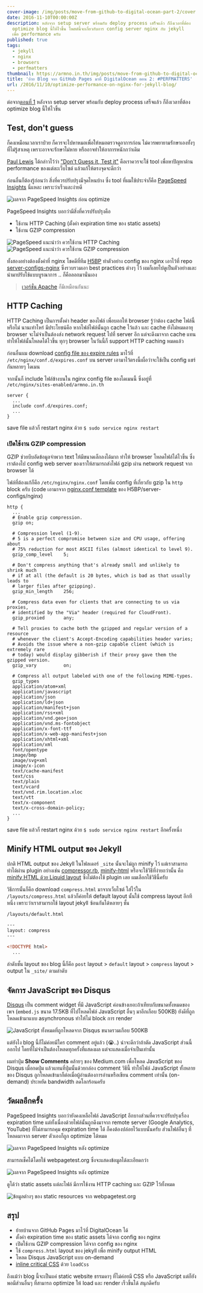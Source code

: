 ```yaml
---
cover-image: /img/posts/move-from-github-to-digital-ocean-part-2/cover.png
date: 2016-11-10T00:00:00Z
description: หลังจาก setup server พร้อมกับ deploy process เสร็จแล้ว ก็ถึงเวลาที่ต้อง
  optimize blog นี้ให้ไวขึ้น โพสต์นี้จะเกี่ยวกับการ config server nginx กับ jekyll
  เพื่อ performance ครับ
published: true
tags:
  - jekyll
  - nginx
  - browsers
  - perfmatters
thumbnail: https://armno.in.th/img/posts/move-from-github-to-digital-ocean-part-2/thumbnail.png
title: 'ย้าย Blog จาก GitHub Pages มาที่ DigitalOcean ตอน 2: #PERFMATTERS'
url: /2016/11/10/optimize-performance-on-nginx-for-jekyll-blog/
---
```


ต่อจาก[ตอนที่ 1](https://armno.in.th/2016/11/08/moving-from-github-pages-to-digital-ocean/) หลังจาก setup server พร้อมกับ deploy process เสร็จแล้ว ก็ถึงเวลาที่ต้อง optimize blog นี้ให้ไวขึ้น

## Test, don't guess

ก็คงเหมือนเวลาเราป่วย ก็ควรจะไปหาหมอเพื่อให้หมอตรวจดูอาการก่อน ไม่ควรพยายามรักษาเองทั้งๆ ที่ไม่รู้สาเหตุ เพราะอาจจะรักษาไม่หาย หรืออาจทำให้อาการหนักกว่าเดิม

[Paul Lewis](https://aerotwist.com) ได้กล่าวไว้ว่า ["Don't Guess it, Test it"](https://aerotwist.com/blog/dont-guess-it-test-it/) คือเราควรจะใช้ tool เพื่อหาปัญหาด้าน performance ของแต่ละเว็บไซต์ แล้วแก้ให้ตรงจุดจะดีกว่า

ก่อนอื่นก็ต้องรู้ก่อนว่า สิ่งที่ควรปรับปรุงมีจุดไหนบ้าง ซึ่ง tool ที่ผมใช้ประจำก็คือ [PageSpeed Insights](https://developers.google.com/speed/pagespeed/insights/) นี่แหละ เพราะว่าเร็วและง่ายดี

<div class="text-center">
  <img src="/img/posts/move-from-github-to-digital-ocean-part-2/pagespeed-summary.png"
  srcset="/img/posts/move-from-github-to-digital-ocean-part-2/pagespeed-summary-2x.png 2x" alt="ผลจาก PageSpeed Insights ก่อน optimize">
</div>

PageSpeed Insights บอกว่ามีสิ่งที่ควรปรับปรุงคือ

- ใช้งาน HTTP Caching (ตั้งค่า expiration time ของ static assets)
- ใช้งาน GZIP compression

<div class="text-center">
  <img src="/img/posts/move-from-github-to-digital-ocean-part-2/pagespeed-browser-caching.png"
  srcset="/img/posts/move-from-github-to-digital-ocean-part-2/pagespeed-browser-caching-2x.png 2x" alt="PageSpeed แนะนำว่า ควรใช้งาน HTTP Caching">
</div>

<div class="text-center">
  <img src="/img/posts/move-from-github-to-digital-ocean-part-2/pagespeed-gzip.png"
  srcset="/img/posts/move-from-github-to-digital-ocean-part-2/pagespeed-gzip-2x.png 2x" alt="PageSpeed แนะนำว่า ควรใช้งาน GZIP compression">
</div>

ทั้งสองอย่างต้องตั้งค่าที่ nginx โชคดีที่ทีม [H5BP](https://github.com/h5bp/) ทำตัวอย่าง config ของ nginx เอาไว้ที่ repo [server-configs-nginx](https://github.com/h5bp/server-configs-nginx) ซึ่งรวบรวมเอา best practices ต่างๆ ไว้ ผมก็เลยไปดูเป็นตัวอย่างและนำมาปรับใช้แบบบูรณาการ .. ก็คือลอกมานั่นเอง

> [เวอร์ชั่น Apache](https://github.com/h5bp/server-configs-apache) ก็มีเหมือนกันนะ

## HTTP Caching

HTTP Caching เป็นการตั้งค่า header ของไฟล์ เพื่อบอกให้ browser รู้ว่าต้อง cache ไฟล์นี้หรือไม่ นานเท่าไหร่ มีประโยชน์คือ หากไฟล์ไฟล์นั้นถูก cache ไว้แล้ว และ cache ยังไม่หมดอายุ browser จะไม่จำเป็นต้องส่ง network request ไปที่ server อีก แต่จะดึงมาจาก cache แทน ทำให้ไฟล์นั้นโหลดได้ไวขึ้น ทุกๆ browser ในวันนี้ก็ support HTTP caching หมดแล้ว

ก่อนอื่นผม download [config file ของ expire rules](https://github.com/h5bp/server-configs-nginx/blob/master/h5bp/location/expires.conf) มาไว้ที่ `/etc/nginx/conf.d/expires.conf` บน server เอามาไว้ตรงนี้เผื่อว่าจะใช้เป็น config แชร์กันหลายๆ  โดเมน

จากนั้นก็ include ไฟล์ข้างบนใน nginx config file ของโดเมนนี้ ซึ่งอยู่ที่ `/etc/nginx/sites-enabled/armno.in.th`

```text
server {
  ...
  include conf.d/expires.conf;
  ...
}
```

save file แล้วก็ restart nginx ด้วย `$ sudo service nginx restart`


### เปิดใช้งาน GZIP compression

GZIP ช่วยบีบอัดข้อมูลจำพวก text ให้มีขนาดเล็กลงได้มาก ทำให้ browser โหลดไฟล์ได้ไวขึ้น ซึ่งเราต้องไป config web server ของเราให้สามารถส่งไฟล์ gzip ผ่าน network request จาก browser ได้

ไฟล์ที่ต้องแก้ก็คือ `/etc/nginx/nginx.conf` โดยเพิ่ม config ที่เกี่ยวกับ gzip ใน `http` block ครับ (code เอามาจาก [nginx.conf template](https://github.com/h5bp/server-configs-nginx/blob/master/nginx.conf) ของ H5BP/server-configs/nginx)

```text
http {
  ...
  # Enable gzip compression.
  gzip on;

  # Compression level (1-9).
  # 5 is a perfect compromise between size and CPU usage, offering about
  # 75% reduction for most ASCII files (almost identical to level 9).
  gzip_comp_level    5;

  # Don't compress anything that's already small and unlikely to shrink much
  # if at all (the default is 20 bytes, which is bad as that usually leads to
  # larger files after gzipping).
  gzip_min_length    256;

  # Compress data even for clients that are connecting to us via proxies,
  # identified by the "Via" header (required for CloudFront).
  gzip_proxied       any;

  # Tell proxies to cache both the gzipped and regular version of a resource
  # whenever the client's Accept-Encoding capabilities header varies;
  # Avoids the issue where a non-gzip capable client (which is extremely rare
  # today) would display gibberish if their proxy gave them the gzipped version.
  gzip_vary          on;

  # Compress all output labeled with one of the following MIME-types.
  gzip_types
  application/atom+xml
  application/javascript
  application/json
  application/ld+json
  application/manifest+json
  application/rss+xml
  application/vnd.geo+json
  application/vnd.ms-fontobject
  application/x-font-ttf
  application/x-web-app-manifest+json
  application/xhtml+xml
  application/xml
  font/opentype
  image/bmp
  image/svg+xml
  image/x-icon
  text/cache-manifest
  text/css
  text/plain
  text/vcard
  text/vnd.rim.location.xloc
  text/vtt
  text/x-component
  text/x-cross-domain-policy;
  ...
}
```

save file แล้วก็ restart nginx ด้วย `$ sudo service nginx restart` อีกครั้งหนึ่ง

## Minify HTML output ของ Jekyll

ปกติ HTML output ของ Jekyll ในโฟลเดอร์ `_site` นั้นจะไม่ถูก minify ไว้ แต่เราสามารถทำได้ผ่าน plugin อย่างเช่น [compressor.rb](https://gist.github.com/mytharcher/2758691), [minify-html](https://github.com/octopress/minify-html) หรือจะใช้วิธีที่ง่ายกว่านั้น คือ [minify HTML ด้วย Liquid layout](https://jch.penibelst.de/) ซึ่งไม่ต้องใช้ plugin เลย ผมเลือกใช้วิธีนี้ครับ

วิธีการนั้นก็คือ download `compress.html` มาจากเว็บไซต์ ใส่ไว้ใน `/layouts/compress.html` แล้วก็ค่อยให้ default layout นั้นใช้ compress layout อีกทีหนึ่ง เพราะว่าเราสามารถใช้ layout jekyll ซ้อนกันได้หลายๆ ชั้น

`/layouts/default.html`

```html
---
layout: compress
---

<!DOCTYPE html>
  ...
```

ลำดับชั้น layout ของ blog นี้ก็คือ `post` layout > `default` layout > `compress` layout > output ใน `_site/` ตามลำดับ

## จัดการ JavaScript ของ Disqus

[Disqus](https://disqus.com) เป็น comment widget ที่มี JavaScript ค่อนข้างเยอะถ้าเทียบกับขนาดทั้งหมดของเพจ (`embed.js` ขนาด 17.5KB ที่ไปโหลดไฟล์ JavaScript อื่นๆ มาอีกเกือบ 500KB) ยังดีที่ถูกโหลดเข้ามาแบบ asynchronous ทำให้ไม่ block การ render

<div class="text-center">
  <img src="/img/posts/move-from-github-to-digital-ocean-part-2/disqus-javascripts.png"
  srcset="/img/posts/move-from-github-to-digital-ocean-part-2/disqus-javascripts-2x.png 2x" alt="JavaScript ทั้งหมดที่ถูกโหลดจาก Disqus ขนาดรวมเกือบ 500KB">
</div>

แต่ยังไง blog นี้ก็ไม่ค่อยมีใคร comment อยู่แล้ว (😭..) น่าจะดีกว่าถ้าตัด JavaScript ส่วนนี้ออกไป โดยที่ไม่จำเป็นต้องโหลดทุกครั้งที่แสดงผล แต่จะแสดงเมื่อจำเป็นเท่านั้น

ผมทำปุ่ม **Show Comments** คล้ายๆ ของ Medium.com เพื่อโหลด JavaScript ของ Disqus เมื่อกดปุ่ม แล้วแทนที่ปุ่มนั้นด้วยกล่อง comment วิธีนี้ ทำให้ไฟล์ JavaScript ทั้งหลายของ Disqus ถูกโหลดเข้ามาก็ต่อเมื่อผู้อ่านต้องการอ่านหรือเขียน comment เท่านั้น (on-demand) ประหยัด bandwidth ลดโลกร้อนครับ


## วัดผลอีกครั้ง

PageSpeed Insights บอกว่ายังคงเหลือไฟล์ JavaScript อีกบางส่วนที่ควรจะปรับปรุงเรื่อง expiration time แต่ทั้งเนื่องด้วยไฟล์นั้นถูกดึงมาจาก remote server (Google Analytics, YouTube) ที่ไม่สามารถคุม expiration time ได้ ก็คงต้องปล่อยไว้แบบนั้นครับ ส่วนไฟล์อื่นๆ ที่โหลดมาจาก server ตัวเองก็ถูก optimize ได้หมด

<div class="text-center">
  <img src="/img/posts/move-from-github-to-digital-ocean-part-2/result-pagespeed.png"
  srcset="/img/posts/move-from-github-to-digital-ocean-part-2/result-pagespeed-2x.png 2x" alt="ผลจาก PageSpeed Insights หลัง optimize">
</div>

สามารถเช็คได้โดยใช้ webpagetest.org ซึ่งจะแสดงข้อมูลได้ละเอียดกว่า

<div class="text-center">
  <img src="/img/posts/move-from-github-to-digital-ocean-part-2/webpagetest-overview.png"
  srcset="/img/posts/move-from-github-to-digital-ocean-part-2/webpagetest-overview-2x.png 2x" alt="ผลจาก PageSpeed Insights หลัง optimize">
</div>

ดูได้ว่า static assets แต่ละไฟล์ มีการใช้งาน HTTP caching และ GZIP ไว้ทั้งหมด

<div class="text-center">
  <img src="/img/posts/move-from-github-to-digital-ocean-part-2/webpagetest-static-assets.png"
  srcset="/img/posts/move-from-github-to-digital-ocean-part-2/webpagetest-static-assets-2x.png 2x" alt="ข้อมูลต่างๆ ของ static resources จาก webpagetest.org">
</div>

## สรุป

- ย้ายบ้านจาก GitHub Pages มาไว้ที่ DigitalOcean ได้
- ตั้งค่า expiration time ของ static assets ได้จาก config ของ nginx
- เปิดใช้งาน GZIP compression ได้จาก config ของ nginx
- ใช้ `compress.html` layout ของ jekyll เพื่อ minify output HTML
- โหลด Disqus JavaScript แบบ on-demand
- [inline critical CSS](https://armno.in.th/2015/05/04/use-loadcss-to-improve-rendering-performance/) ด้วย `loadCss`

ถึงแม้ว่า blog นี้จะเป็นแค่ static website ธรรมดาๆ ที่ไม่ค่อยมี CSS หรือ JavaScript แต่ก็ยังพอมีส่วนอื่นๆ ที่สามารถ optimize ให้ load และ render เร็วขึ้นได้ สนุกดีครับ

